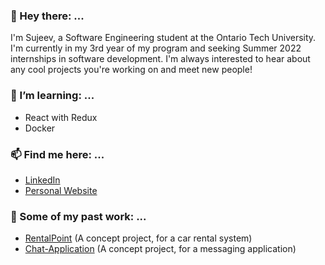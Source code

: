 ### 👋 Hey there: ... 
I'm Sujeev, a Software Engineering student at the Ontario Tech University. I'm currently in my 3rd year of my program and seeking Summer 2022 internships in software development. I'm always interested to hear about any cool projects you're working on and meet new people!

### 🌱 I’m learning: ...
- React with Redux
- Docker

### 📫 Find me here: ...
- [LinkedIn](https://www.linkedin.com/in/sujeev-uthayakumar-83497b149/)
- [Personal Website](https://www.sujeevuthayakumar.com/)

### 💼 Some of my past work: ...
- [RentalPoint](https://rental-point.herokuapp.com/) (A concept project, for a car rental system)
- [Chat-Application](https://socket-io-prod-chat-app.herokuapp.com/) (A concept project, for a messaging application)
